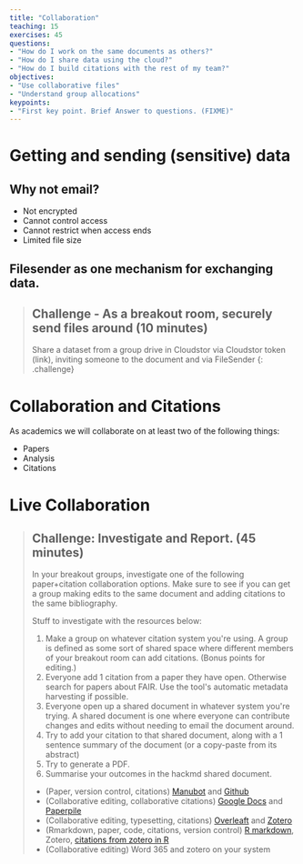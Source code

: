 ```yaml
---
title: "Collaboration"
teaching: 15
exercises: 45
questions:
- "How do I work on the same documents as others?"
- "How do I share data using the cloud?"
- "How do I build citations with the rest of my team?"
objectives:
- "Use collaborative files"
- "Understand group allocations"
keypoints:
- "First key point. Brief Answer to questions. (FIXME)"
---
```


# Getting and sending (sensitive) data

## Why not email?

* Not encrypted
* Cannot control access
* Cannot restrict when access ends
* Limited file size

## Filesender as one mechanism for exchanging data.

> ## Challenge - As a breakout room, securely send files around (10 minutes)
>
> Share a dataset from a group drive in Cloudstor via Cloudstor token (link), inviting someone to the document and via FileSender
{: .challenge}


# Collaboration and Citations

As academics we will collaborate on at least two of the following things:

* Papers
* Analysis
* Citations

# Live Collaboration

> ## Challenge: Investigate and Report. (45 minutes)
>
> In your breakout groups, investigate one of the following paper+citation collaboration options. Make sure to see if you can get a group making edits to the same document and adding citations to the same bibliography.
>
> Stuff to investigate with the resources below:
> 1. Make a group on whatever citation system you're using. A group is defined as some sort of shared space where different members of your breakout room can add citations. (Bonus points for editing.)
> 2. Everyone add 1 citation from a paper they have open. Otherwise search for papers about FAIR. Use the tool's automatic metadata harvesting if possible.
> 3. Everyone open up a shared document in whatever system you're trying. A shared document is one where everyone can contribute changes and edits without needing to email the document around.
> 4. Try to add your citation to that shared document, along with a 1 sentence summary of the document (or a copy-paste from its abstract)
> 5. Try to generate a PDF.
> 6. Summarise your outcomes in the hackmd shared document.
>
> * (Paper, version control, citations) [Manubot](https://manubot.org/docs/getting-started.html) and [Github](https://greenelab.github.io/meta-review/)
> * (Collaborative editing, collaborative citations) [Google Docs](https://doc.new) and [Paperpile](https://paperpile.com)
> * (Collaborative editing, typesetting, citations) [Overleaft](https://www.overleaf.com/learn/latex/Tutorials) and [Zotero](https://unimelb.libguides.com/c.php?g=565734&p=3897111)
> * (Rmarkdown, paper, code, citations, version control) [R markdown](https://ourcodingclub.github.io/tutorials/rmarkdown/), Zotero, [citations from zotero in R](https://rmarkdown.rstudio.com/authoring_bibliographies_and_citations.html)
> * (Collaborative editing) Word 365 and zotero on your system